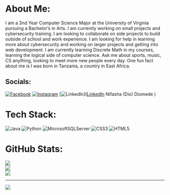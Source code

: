 # About Me:
I am a 3nd Year Computer Science Major at the University of Virginia pursuing a Bachelor’s in Arts. I am currently working on small projects and cybersecurity training. I am looking to collaborate on side projects to build outside of school and work experience. I am looking for help in learning more about cybersecurity and working on larger projects and getting into web development. I am currently learning Discrete Math in my courses, learning the logical side of computer science. Ask me about sports, music, CS anything, looking to meet more new people every day. One fun fact about me is I was born in Tanzania, a country in East Africa.


## Socials:
[![Facebook](https://img.shields.io/badge/Facebook-%231877F2.svg?logo=Facebook&logoColor=white)](https://facebook.com/https://www.facebook.com/profile.php?id=100008426856528) [![Instagram](https://img.shields.io/badge/Instagram-%23E4405F.svg?logo=Instagram&logoColor=white)](https://instagram.com/ndio10) [![LinkedIn](https://img.shields.io/badge/LinkedIn-%230077B5.svg?logo=linkedin&logoColor=white)]([LinkedIn](https://www.linkedin.com/in/nifasha-diomede-232b801a9/) Nifasha (Dio) Diomede ) 

# Tech Stack:
![Java](https://img.shields.io/badge/java-%23ED8B00.svg?style=for-the-badge&logo=openjdk&logoColor=white) ![Python](https://img.shields.io/badge/python-3670A0?style=for-the-badge&logo=python&logoColor=ffdd54) ![MicrosoftSQLServer](https://img.shields.io/badge/Microsoft%20SQL%20Server-CC2927?style=for-the-badge&logo=microsoft%20sql%20server&logoColor=white) ![CSS3](https://img.shields.io/badge/css3-%231572B6.svg?style=for-the-badge&logo=css3&logoColor=white) ![HTML5](https://img.shields.io/badge/html5-%23E34F26.svg?style=for-the-badge&logo=html5&logoColor=white)
# GitHub Stats:
![](https://github-readme-stats.vercel.app/api?username=ndiom10&theme=dark&hide_border=false&include_all_commits=false&count_private=false)<br/>
![](https://github-readme-streak-stats.herokuapp.com/?user=ndiom10&theme=dark&hide_border=false)<br/>
![](https://github-readme-stats.vercel.app/api/top-langs/?username=ndiom10&theme=dark&hide_border=false&include_all_commits=false&count_private=false&layout=compact)

---
[![](https://visitcount.itsvg.in/api?id=ndiom10&icon=0&color=0)](https://visitcount.itsvg.in)

<!-- Proudly created with GPRM ( https://gprm.itsvg.in ) -->
